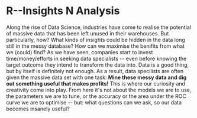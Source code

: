 # R--Insights N Analysis

Along the rise of Data Science, industries have come to realise the potential of massive data that has been left unused in their warehouses. But particularly, how? What kinds of insights could be hidden in the data long still in the messy database? How can we maximise the benifits from what we (could) find? As we have seen, companies start to invest time/money/efforts in seeking data specialists -- even before knowing the target outcome they intend to transform the data into. Data is a good thing, but by itself is definitely not enough. As a result, data specilists are often given the massive data set with one task: **Mine these messy data and dig out something useful that makes profits!** This is where our curiosity and creativity come into play. From here it's not about the models we are to use, the parameters we are to tune, or the accuracy or the area under the ROC curve we are to optimise -- but: what questions can we ask, so our data becomes insanely useful?

# 

